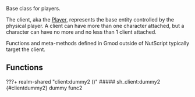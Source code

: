 Base class for players.

The client, aka the [Player](https://wiki.facepunch.com/gmod/Player), represents the base entity controlled by the physical player.
A client can have more than one character attached, but a character can have no more and no less than 1 client attached.

Functions and meta-methods defined in Gmod outside of NutScript typically target the client.
## Functions
???+ realm-shared "<a id=client:dummy2></a>client:dummy2 ()"
    ##### sh_client:dummy2 {#clientdummy2}
    dummy func2

